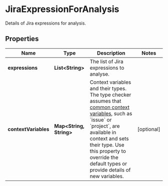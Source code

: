 

# JiraExpressionForAnalysis

Details of Jira expressions for analysis.

## Properties

| Name | Type | Description | Notes |
|------------ | ------------- | ------------- | -------------|
|**expressions** | **List&lt;String&gt;** | The list of Jira expressions to analyse. |  |
|**contextVariables** | **Map&lt;String, String&gt;** | Context variables and their types. The type checker assumes that [common context variables](https://developer.atlassian.com/cloud/jira/platform/jira-expressions/#context-variables), such as &#x60;issue&#x60; or &#x60;project&#x60;, are available in context and sets their type. Use this property to override the default types or provide details of new variables. |  [optional] |



